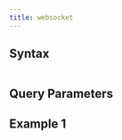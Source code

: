 ```yaml
---
title: websocket
---
```







## Syntax

```sql

```


## Query Parameters



## Example 1

```sql

```
